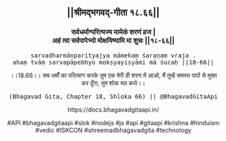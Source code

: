 <center><h2>||श्रीमद्‍भगवद्‍-गीता १८.६६||</h2>
<h3>सर्वधर्मान्परित्यज्य मामेकं शरणं व्रज |<br/>अहं त्वा सर्वपापेभ्यो मोक्षयिष्यामि मा शुचः ||१८-६६||</h3>
<pre>sarvadharmānparityajya māmekaṃ śaraṇaṃ vraja .<br/>ahaṃ tvāṃ sarvapāpebhyo mokṣyayiṣyāmi mā śucaḥ ||18-66||</pre>
<p>।।18.66।। सब धर्मों का परित्याग करके तुम एक मेरी ही शरण में आओ, मैं तुम्हें समस्त पापों से मुक्त कर दूँगा, तुम शोक मत करो।।</p>
<pre>(Bhagavad Gita, Chapter 18, Shloka 66) || @BhagavadGitaApi</pre><p>https://docs.bhagavadgitaapi.in/</p><p>#API #bhagavadgitaapi #slok #nodejs #js #api #gitaapi #krishna #hinduism #vedic #ISKCON #shreemadbhagavadgita #technology</p></center>